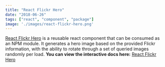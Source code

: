 ```yaml
---
title: "React Flickr Hero"
date: "2018-06-26"
tags: ["react", "component", "package"]
image: './images/react-flickr-hero.png'
---
```


[React Flickr Hero] is a reusable react component that can be consumed as an NPM module. It generates a hero image based on the provided Flickr information, with the ability to rotate through a set of queried images randomly per load. **You can view the interactive docs here:** [React Flickr Hero]

<!--- reference links --->
[React Flickr Hero]: <https://darrenbritton.com/react-flickr-hero/>
